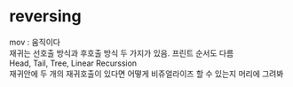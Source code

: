 # reversing

mov : 움직이다  
재귀는 선호출 방식과 후호출 방식 두 가지가 있음. 프린트 순서도 다름  
Head, Tail, Tree, Linear Recurssion  
재귀안에 두 개의 재귀호출이 있다면 어떻게 비쥬얼라이즈 할 수 있는지 머리에 그려봐  
